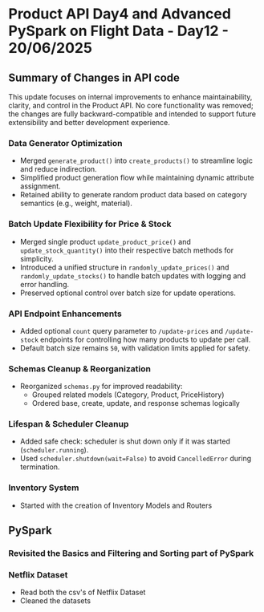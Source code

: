 # Product API Day4 and Advanced PySpark on Flight Data - Day12 - 20/06/2025

## Summary of Changes in API code

This update focuses on internal improvements to enhance maintainability, clarity, and control in the Product API. No core functionality was removed; the changes are fully backward-compatible and intended to support future extensibility and better development experience.

### Data Generator Optimization
- Merged `generate_product()` into `create_products()` to streamline logic and reduce indirection.
- Simplified product generation flow while maintaining dynamic attribute assignment.
- Retained ability to generate random product data based on category semantics (e.g., weight, material).

### Batch Update Flexibility for Price & Stock
- Merged single product `update_product_price()` and `update_stock_quantity()` into their respective batch methods for simplicity.
- Introduced a unified structure in `randomly_update_prices()` and `randomly_update_stocks()` to handle batch updates with logging and error handling.
- Preserved optional control over batch size for update operations.

### API Endpoint Enhancements
- Added optional `count` query parameter to `/update-prices` and `/update-stock` endpoints for controlling how many products to update per call.
- Default batch size remains `50`, with validation limits applied for safety.

### Schemas Cleanup & Reorganization
- Reorganized `schemas.py` for improved readability:
  - Grouped related models (Category, Product, PriceHistory)
  - Ordered base, create, update, and response schemas logically

### Lifespan & Scheduler Cleanup
- Added safe check: scheduler is shut down only if it was started (`scheduler.running`).
- Used `scheduler.shutdown(wait=False)` to avoid `CancelledError` during termination.

### Inventory System
- Started with the creation of Inventory Models and Routers

## PySpark

### Revisited the Basics and Filtering and Sorting part of PySpark

### Netflix Dataset
- Read both the csv's of Netflix Dataset
- Cleaned the datasets

